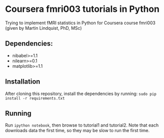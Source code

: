 # Coursera fmri003 tutorials in Python

Trying to implement fMRI statistics in Python for Coursera course fmri003 (given by Martin Lindquist, PhD, MSc)


## Dependencies:

* nibabel>=1.1 
* nilearn>=0.1 
* matplotlib>=1.1 


## Installation

After cloning this repository, install the dependencies by running:
`sudo pip install -r requirements.txt`

## Running

Run `ipython notebook`, then browse to tutorial1 and tutorial2.
Note that each downloads data the first time, so they may be slow to run the first time.
